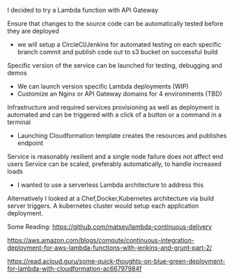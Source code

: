 I decided to try a Lambda function with API Gateway

Ensure that changes to the source code can be automatically tested before they are deployed
- we will setup a CircleCI/Jenkins for automated testing on each specific branch commit and 
  publish code out to s3 bucket on successful build

Specific version of the service can be launched for testing, debugging and demos
- We can launch version specific Lambda deployments (WIP)
- Customize an Nginx or API Gateway domains for 4 environments (TBD)

Infrastructure and required services provisioning as well as deployment is automated and can be triggered with a click of a button or a command in a terminal
- Launching Cloudformation template creates the resources and publishes endpoint

Service is reasonably resilient and a single node failure does not affect end users
Service can be scaled, preferably automatically, to handle increased loads
- I wanted to use a serverless Lambda architecture to address this 
	

Alternatively I looked at a Chef,Docker,Kubernetes architecture via build server triggers. A kubernetes cluster would setup each application deployment.


Some Reading:
https://github.com/matsev/lambda-continuous-delivery

https://aws.amazon.com/blogs/compute/continuous-integration-deployment-for-aws-lambda-functions-with-jenkins-and-grunt-part-2/

https://read.acloud.guru/some-quick-thoughts-on-blue-green-deployment-for-lambda-with-cloudformation-ac66797984f
